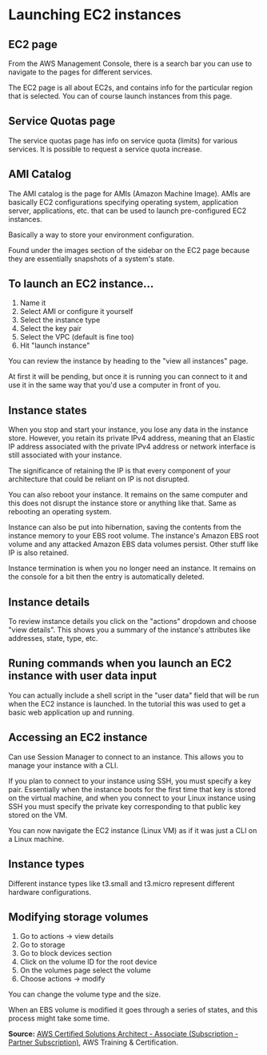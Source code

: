 # Launching EC2 instances

## EC2 page

From the AWS Management Console, there is a search bar you can use to navigate to the pages for different services.

The EC2 page is all about EC2s, and contains info for the particular region that is selected. You can of course launch instances from this page.

## Service Quotas page

The service quotas page has info on service quota (limits) for various services. It is possible to request a service quota increase.

## AMI Catalog

The AMI catalog is the page for AMIs (Amazon Machine Image). AMIs are basically EC2 configurations specifying operating system, application server, applications, etc. that can be used to launch pre-configured EC2 instances.

Basically a way to store your environment configuration.

Found under the images section of the sidebar on the EC2 page because they are essentially snapshots of a system's state.

## To launch an EC2 instance...

1. Name it
2. Select AMI or configure it yourself
3. Select the instance type
4. Select the key pair
5. Select the VPC (default is fine too)
6. Hit "launch instance"

You can review the instance by heading to the "view all instances" page.

At first it will be pending, but once it is running you can connect to it and use it in the same way that you'd use a computer in front of you.

## Instance states

When you stop and start your instance, you lose any data in the instance store. However, you retain its private IPv4 address, meaning that an Elastic IP address associated with the private IPv4 address or network interface is still associated with your instance.

The significance of retaining the IP is that every component of your architecture that could be reliant on IP is not disrupted.

You can also reboot your instance. It remains on the same computer and this does not disrupt the instance store or anything like that. Same as rebooting an operating system.

Instance can also be put into hibernation, saving the contents from the instance memory to your EBS root volume. The instance's Amazon EBS root volume and any attacked Amazon EBS data volumes persist. Other stuff like IP is also retained.

Instance termination is when you no longer need an instance. It remains on the console for a bit then the entry is automatically deleted.

## Instance details

To review instance details you click on the "actions" dropdown and choose "view details". This shows you a summary of the instance's attributes like addresses, state, type, etc.

## Runing commands when you launch an EC2 instance with user data input

You can actually include a shell script in the "user data" field that will be run when the EC2 instance is launched. In the tutorial this was used to get a basic web application up and running.

## Accessing an EC2 instance

Can use Session Manager to connect to an instance. This allows you to manage your instance with a CLI.

If you plan to connect to your instance using SSH, you must specify a key pair. Essentially when the instance boots for the first time that key is stored on the virtual machine, and when you connect to your Linux instance using SSH you must specify the private key corresponding to that public key stored on the VM.

You can now navigate the EC2 instance (Linux VM) as if it was just a CLI on a Linux machine.

## Instance types

Different instance types like t3.small and t3.micro represent different hardware configurations.

## Modifying storage volumes

1. Go to actions -> view details
2. Go to storage
3. Go to block devices section
4. Click on the volume ID for the root device
5. On the volumes page select the volume
6. Choose actions -> modify

You can change the volume type and the size.

When an EBS volume is modified it goes through a series of states, and this process might take some time.

**Source:** [AWS Certified Solutions Architect - Associate (Subscription - Partner Subscription)](https://explore.skillbuilder.aws/learn/learning-plans/2159/aws-certified-solutions-architect-associate-subscription-partner-subscription), AWS Training & Certification.
